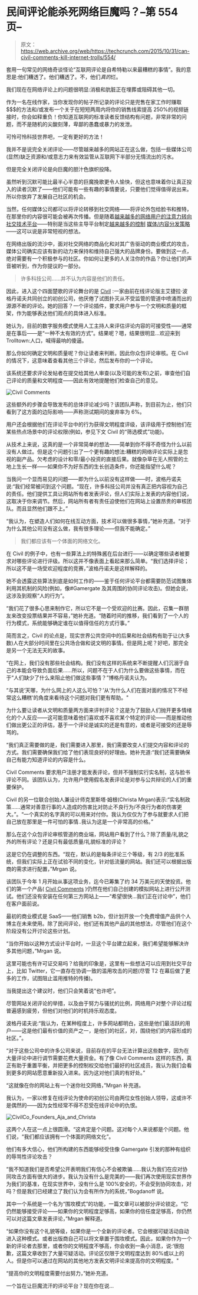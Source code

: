 # 民间评论能杀死网络巨魔吗？–第 554 页–

> 原文：<https://web.archive.org/web/https://techcrunch.com/2015/10/31/can-civil-comments-kill-internet-trolls/554/>

套用一句常见的网络奇谈怪论“互联网评论是自希特勒以来最糟糕的事情”。我的意思是:他们糟透了。他们糟透了。不，他们*真的*烂。

我们现在在网络评论上的问题很明显:消极和肮脏正在埋葬或阻碍其他一切。

作为一名在线作家，当你发现你的帖子所记录的评论只是兜售在家工作时赚取$$$的方法和/或发布一个关于在短短两周内将你的销售线索提高 250%的视频链接时，你会如释重负！你知道互联网的标准读者反馈结构有问题，非常非常的问题，而不是随机的尖酸刻薄，卑鄙的愚蠢或暴力的发泄。

可怜可怜科技世界吧，一定有更好的方法！

我并不是说完全关闭评论——尽管越来越多的网站正在这么做，包括一些媒体公司(显然)缺乏资源和/或意志力来有效监管从互联网下半部分无情流出的污水。

但是完全关闭评论是向巨魔的胆汁色旗帜投降。

虽然听到沉默可能比最半心半意的巨魔挽歌更令人愉快，但这也意味着你让真正投入的读者沉默了——他们可能有一些有趣的事情要说，只要他们觉得值得说出来。所以你放弃了发展自己社区的机会。

当然，任何媒体公司都可以将评论转移到社交网络——将评论外包给脸书和推特，在那里你的内容很可能会被再次传播。但是随着[越来越多的网络用户的注意力转向社交技术平台](https://web.archive.org/web/20200107061638/https://beta.techcrunch.com/video/facebook-and-twitter-shut-out-publishers/519169123/)——特别是当这些主导平台制定[越来越多的控制](https://web.archive.org/web/20200107061638/https://beta.techcrunch.com/2015/05/12/facebook-instant-articles/) [媒体/内容分发策略](https://web.archive.org/web/20200107061638/https://beta.techcrunch.com/2015/10/06/project-glacier/#.ahvbbe:Lkpt)——这可以说是非常短视的想法。

在网络出版的流沙中，面对社交网络的商品化和对其广告驱动的商业模式的攻击，媒体公司确实应该有新的动力来保持和维持自己强大的品牌身份。要做到这一点，绝对需要有一个积极参与的社区。你如何让更多的人关注你的作品？你让他们的声音被听到，作为你提议的一部分。

> 许多科技公司……并不认为内容是他们的责任。

因此，进入这个四面楚歌的评论舞台的是 [Civil](https://web.archive.org/web/20200107061638/https://civilcomments.com/we-are-civil/) :一家由前在线评论版主艾捷拉·波格丹诺夫共同创立的初创公司，他厌倦了试图扑灭从不受监管的管道中喷涌而出的源源不断的评论。她的回答？一个评论插件，要求用户参与一个文明和质量的框架，作为能够表达他们观点的具体进入标准。

她认为，目前的数字服务模式使用人工主持人来评估评论内容的可接受性——通常是在事后——是“一种不太有效的方式”。结果呢？嗯，结果很明显…欢迎来到 Trolltown:人口，喊得最响的傻逼。

那么你如何确定文明和质量呢？你让读者来判断。因此你众包评论审核。在 Civil 的情况下，这意味着查看其他三个评论，然后发布你的一个评论。

该系统还要求评论发帖者在提交给其他人审查(以及可能的发布)之前，审查他们自己评论的质量和文明程度——因此有效地提醒他们检查自己的意见。

![Civil Comments](img/ec2d1f676887add52b22ead0364d32ce.png)

这些额外的步骤会导致发布的总体评论减少吗？该团队声称，到目前为止，他们只看到了这方面的边际影响——声称测试期间的废弃率为 6%。

用户还会根据他们在评论平台中的行为获得文明程度评级，该评级用于控制他们在某些热点场景中的评论权限(例如，参见下文 Civil 的“筛选模式”功能)。

从技术上来说，这真的是一个非常简单的想法——简单到你不得不奇怪为什么以前没有人做过。但是这个问题引出了一个更有趣的想法:糟糕的网络评论实际上是忽视的副产品。欠考虑的设计和零/最小投资的直接后果。就像杂草在无人照管的土地上生长一样——如果你不为好东西的生长创造条件，你还能指望什么呢？

当我问一个显而易见的问题——即为什么以前没有这样做——时，波格丹诺夫说:“我们经常被问到这个问题。“现在，许多科技公司并没有真正把内容视为自己的责任。他们提供工具让网站所有者发表评论，但人们实际上发表的内容他们说，这取决于你来调节。然后，网站所有者有责任迫使他们在网站上设置昂贵的审核团队。而且显然他们跟不上。”

“我认为，在塑造人们如何在线互动方面，技术可以做很多事情，”她补充道。“对于为什么其他公司没有这么做，我有很多理论——但我不能确定。”

> 我们都应该有一个体面的网络文化。

在 Civil 的例子中，也有一些算法上的特殊酱在后台进行——以确定哪些读者被要求对哪些评论进行评级。所以这并不像表面上看起来那么简单。“我们选择评论；所以这不是一场受欢迎程度的竞赛，”波格丹诺夫是这样解释的。

她不会透露这些算法到底是如何工作的——鉴于任何评论平台都需要防范试图集体利用其机制的风险(例如，像#Gamergate 及其周围的协同评论攻击)。但她会说，这涉及到观察“人的行为”。

“我们花了很多心思来制作它，所以它不是一个受欢迎的比赛。因此，召集一群朋友来改变投票结果并不容易，”她补充道。“随着时间的推移，我们看到了一个人的行为模式，系统能够确定谁在以值得信任的方式行事。”

简而言之，Civil 的论点是，现实世界公共空间中的后果和社会结构有助于让(大多数)人在大部分时间里在公共场合做和说文明的事情。但是网上呢？好吧，那完全是另一个无法无天的故事。

“在网上，我们没有那些社会结构。我们没有这样的系统来不断提醒人们沉溺于自己的本能会导致负面后果……所以，问题不在于人们为什么要做这些事情，而在于“人们缺少了什么来阻止他们做这些事情？”博格丹诺夫认为。

“与其说‘天哪，为什么网上的人这么可怕？’从‘为什么人们在面对面的情况下不经常这么糟糕’的角度来看待这个问题对我们更有帮助。"

为什么要让读者从文明和质量两方面来评判评论？这是为了鼓励人们抛开更多情绪化的个人反应——这可能意味着他们喜欢或不喜欢某个特定的评论——而是推动他们做出更公正的评估，基于一个评论是诚实的还是有意的，或者是可接受的还是辱骂的。

“我们真正需要做的是，我们需要进入那里，我们需要改变人们提交内容和评论的方式。我们需要确保我们给了他们表现良好的好理由。她补充道:“我们还需要确保自己有能力知道评论的内容是什么。

Civil Comments 要求用户注册才能发表评论，但并不强制实行实名制，这与脸书评论不同。该团队认为，允许用户使用假名发表评论是对参与公共辩论的人们的重要保护。

Civil 的另一位联合创始人兼设计师克里斯塔·姆根(Christa Mrgan)表示:“实名制政策……通常对善意行事的人造成的伤害比对防止不良行为/不良行为者的伤害更大。”。“一个真实的名字真的可以用来对付你。我认为仅仅为了参与就要求人们把自己放在那里是一件可怕的事情..我认为这是一个非常高的价格。”

那么在这个众包评论审核管道的商业端，网站用户看到了什么？除了质量/礼貌之外的所有评论？还是只有最低质量/礼貌标准的评论？

这是它仍在调整的东西。“现在，默认的是每条评论三个等级，有 2/3 的批准系统，但我们实际上正在试验不同的变化，针对低流量的网站。我们还可以根据出版商的需求进行配置，”Mrgan 说。

该团队于今年 1 月开始从事这项业务，迄今已筹集了约 34 万美元的天使投资。他们的第一个产品( [Civil Comments](https://web.archive.org/web/20200107061638/https://civilcomments.com/) )仍然在他们自己创建的模拟网站上进行公开测试。他们还没有安装在任何第三方网站上——“希望很快…我们正在讨论中”，他们在客户面前说。

最初的商业模式是 SaaS——他们销售 b2b，但计划开放一个免费增值产品供个人博主在未来使用。除了民间评论，他们还有其他产品的其他想法，尽管他们在这个阶段没有公开讨论这些计划。

“当你开始以这种方式设计平台时，一旦这个平台建立起来，我们希望能够解决许多其他问题，”Mrgan 说。

这里可能也有许可证交易吗？给我的印象是，这里有一些想法可以应用到社交平台上，比如 Twitter，它一直存在协调一致的滥用攻击的问题(尽管 T2 在幕后做了更多的工作，试图阻止滥用推特的传播)。

当我提出这个建议时，他们只会笑着说“也许吧”。

尽管网站关闭评论的举措，以及由于努力与骚扰的比例，网络用户对整个评论过程普遍感到疲劳，但他们对他们的时机持乐观态度。

波格丹诺夫说:“我认为，在某种程度上，许多网站都明白，这些是他们最活跃的用户——这是他们最有价值的资产之一，是他们的社区，对，围绕他们的内容形成的社区。”。

“对于这些公司中的许多公司来说，目前存在的平台无法计算出这些数字，因为在大量评论中进行调节需要花费大量资金。有了像 Civil Comments 这样的东西，真正有助于重置平衡，并把更多的控制权交给他们最好的社区成员，我认为我们会看到更多的网站愿意重新投入进来。因为这对他们真的有好处。”

“这就像在你的网站上有一个迷你社交网络，”Mrgan 补充道。

我认为，一家以修复在线评论为使命的初创公司由两位女性创始人领导，这或许不是偶然的——因为女性经常不得不忍受在线评论中的仇恨。

![CivilCo_Founders_Aja_and_Christa](img/2ab48e46c07dabeddbf12e05401febe5.png)

这两个人在这一点上很圆滑。“这肯定是个问题。这对每个人来说都是个问题。他们说，“我们都应该拥有一个体面的网络文化”。

他们有多大信心，他们所构建的东西能够经受住像 Gamergate 引发的那种有组织的辱骂性评论攻击？

“我不知道我们是否希望公开表明我们有信心不会被欺骗……我认为我们在应对协同攻击方面有很大的进步。我认为没有什么是完美的——我们再次使用现实世界作为我们的基准，在现实世界中，没有什么是 100%安全的，不会受到协同攻击，对吗？但是我们已经建立了我们认为会有所作为的系统，”Bogdanoff 说。

其中一个系统是一个名为“围攻模式”的功能，一篇文章可以被部分评论锁定。“它仍然能够接受评论——如果你的文明程度足够高，如果你的信任度足够高，你仍然可以对这篇文章发表评论，”Mrgan 解释道。

“如果你没有这个礼貌等级，如果你是一个全新的评论者。它会根据可疑活动自动进入这种模式。或者出版商自己可以将文章置于围攻模式。因此，如果你作为一个新的评论者去那里，或者你的文明程度不够高，你会收到一条小消息，说:‘很抱歉，这篇文章收到了大量可疑活动。评论区仅限于文明程度达到 80%或以上的人。但是你可以通过在网站的其他地方发表文明评论来提高你的文明程度。"

“提高你的文明程度需要付出努力，”她补充道。

一个旨在让巨魔流汗的评论平台？现在你在说…